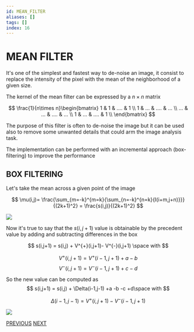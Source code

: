 ```yaml
---
id: MEAN_FILTER
aliases: []
tags: []
index: 16
---
```


# MEAN FILTER

It's one of the simplest and fastest way to de-noise an image, it consist to replace the intensity of the pixel with the mean of the neighborhood of a given size.

The kernel of the mean filter can be expressed by a $n\times n$ matrix

$$
\frac{1}{n\times n}\begin{bmatrix}
1 & 1 & .... & 1 \\
1 & ... & .... & ... \\
... & ...  & .... & ... \\
1 & ...  & .... & 1 \\
\end{bmatrix}
$$

The purpose of this filter is often to de-noise the image but it can be used also to remove some unwanted details that could arm the image analysis task.

The implementation can be performed with an incremental approach (box-filtering) to improve the performance

## BOX FILTERING

Let's take the mean across a given point of the image


$$
\mu(i,j)= \frac{\sum_{m=-k}^{m=k}{\sum_{n=-k}^{n=k}{I(i+m,j+n)}}}{(2k+1)^2} = \frac{s(i,j)}{(2k+1)^2}
$$

![](computer_vision/Pasted_image_20240229121850.png)

Now it's true to say that the $s(i,j+1)$ value is obtainable by the precedent value by adding and subtracting differences in the box

$$
s(i,j+1) = s(i,j) + V^{+}(i,j+1)- V^{-}(i,j+1) \space with
$$

$$
V^{+}(i,j+1) =V^{+}(i-1,j+1)+a-b
$$
$$
V^{-}(i,j+1) =V^{-}(i-1,j+1)+c-d
$$

So the new value can be computed as
$$
s(i,j+1) = s(i,j) + \Delta(i-1,j-1) +a -b -c +d\space with
$$

$$
\Delta(i-1,j-1) = V^{+}(i,j+1) - V^{-}(i-1,j+1)
$$

![](computer_vision/Pasted_image_20240229122932.png)

[PREVIOUS](pages/image_filtering/IMAGE_FILTERS.md) [NEXT](computer_vision/pages/image_filtering/GAUSSIAN_FILTER.md)
